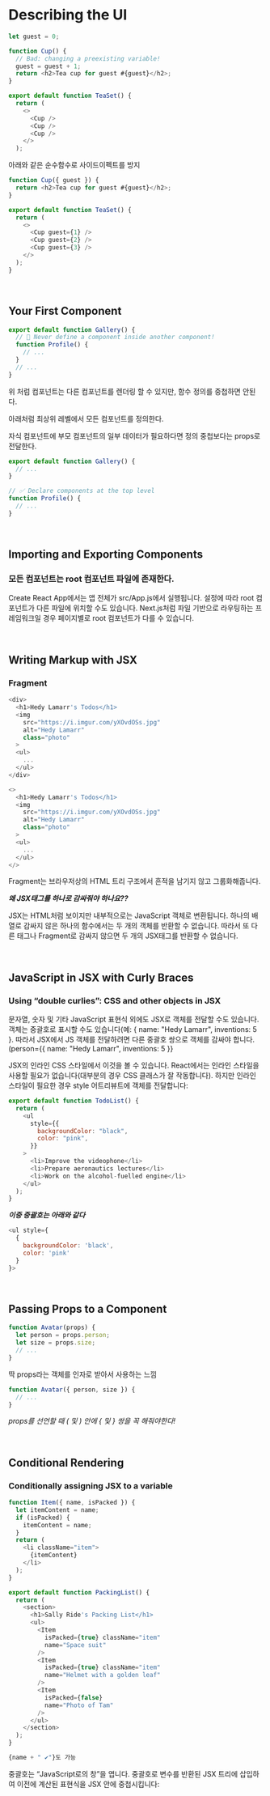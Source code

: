 # Describing the UI

```js
let guest = 0;

function Cup() {
  // Bad: changing a preexisting variable!
  guest = guest + 1;
  return <h2>Tea cup for guest #{guest}</h2>;
}

export default function TeaSet() {
  return (
    <>
      <Cup />
      <Cup />
      <Cup />
    </>
  );
```

아래와 같은 순수함수로 사이드이펙트를 방지

```js
function Cup({ guest }) {
  return <h2>Tea cup for guest #{guest}</h2>;
}

export default function TeaSet() {
  return (
    <>
      <Cup guest={1} />
      <Cup guest={2} />
      <Cup guest={3} />
    </>
  );
}
```

<br>

## Your First Component

```js
export default function Gallery() {
  // 🔴 Never define a component inside another component!
  function Profile() {
    // ...
  }
  // ...
}
```

위 처럼 컴포넌트는 다른 컴포넌트를 렌더링 할 수 있지만, 함수 정의를 중첩하면 안된다.

아래처럼 최상위 레벨에서 모든 컴포넌트를 정의한다.

자식 컴포넌트에 부모 컴포넌트의 일부 데이터가 필요하다면 정의 중첩보다는 props로 전달한다.

```js
export default function Gallery() {
  // ...
}

// ✅ Declare components at the top level
function Profile() {
  // ...
}
```

<br>

## Importing and Exporting Components

### **모든 컴포넌트는 root 컴포넌트 파일에 존재한다.**

Create React App에서는 앱 전체가 src/App.js에서 실행됩니다. 설정에 따라 root 컴포넌트가 다른 파일에 위치할 수도 있습니다. Next.js처럼 파일 기반으로 라우팅하는 프레임워크일 경우 페이지별로 root 컴포넌트가 다를 수 있습니다.

<br>

## Writing Markup with JSX

### Fragment

```js
<div>
  <h1>Hedy Lamarr's Todos</h1>
  <img
    src="https://i.imgur.com/yXOvdOSs.jpg"
    alt="Hedy Lamarr"
    class="photo"
  >
  <ul>
    ...
  </ul>
</div>
```

```js
<>
  <h1>Hedy Lamarr's Todos</h1>
  <img
    src="https://i.imgur.com/yXOvdOSs.jpg"
    alt="Hedy Lamarr"
    class="photo"
  >
  <ul>
    ...
  </ul>
</>
```

Fragment는 브라우저상의 HTML 트리 구조에서 흔적을 남기지 않고 그룹화해줍니다.
<br>

**_왜 JSX태그를 하나로 감싸줘야 하나요??_**
<br>

JSX는 HTML처럼 보이지만 내부적으로는 JavaScript 객체로 변환됩니다. 하나의 배열로 감싸지 않은 하나의 함수에서는 두 개의 객체를 반환할 수 없습니다. 따라서 또 다른 태그나 Fragment로 감싸지 않으면 두 개의 JSX태그를 반환할 수 없습니다.

<br>

## JavaScript in JSX with Curly Braces

### Using “double curlies”: CSS and other objects in JSX

문자열, 숫자 및 기타 JavaScript 표현식 외에도 JSX로 객체를 전달할 수도 있습니다. 객체는 중괄호로 표시할 수도 있습니다(예: { name: "Hedy Lamarr", inventions: 5 }. 따라서 JSX에서 JS 객체를 전달하려면 다른 중괄호 쌍으로 객체를 감싸야 합니다. (person={{ name: "Hedy Lamarr", inventions: 5 }}
<br>

JSX의 인라인 CSS 스타일에서 이것을 볼 수 있습니다. React에서는 인라인 스타일을 사용할 필요가 없습니다(대부분의 경우 CSS 클래스가 잘 작동합니다). 하지만 인라인 스타일이 필요한 경우 style 어트리뷰트에 객체를 전달합니다:

```js
export default function TodoList() {
  return (
    <ul
      style={{
        backgroundColor: "black",
        color: "pink",
      }}
    >
      <li>Improve the videophone</li>
      <li>Prepare aeronautics lectures</li>
      <li>Work on the alcohol-fuelled engine</li>
    </ul>
  );
}
```

**_이중 중괄호는 아래와 같다_**

```js
<ul style={
  {
    backgroundColor: 'black',
    color: 'pink'
  }
}>
```

<br>

## Passing Props to a Component

```js
function Avatar(props) {
  let person = props.person;
  let size = props.size;
  // ...
}
```

딱 props라는 객체를 인자로 받아서 사용하는 느낌

```js
function Avatar({ person, size }) {
  // ...
}
```

_props를 선언할 때 ( 및 ) 안에 { 및 } 쌍을 꼭 해줘야한다!_

<br>

## Conditional Rendering

### Conditionally assigning JSX to a variable

```js
function Item({ name, isPacked }) {
  let itemContent = name;
  if (isPacked) {
    itemContent = name;
  }
  return (
    <li className="item">
      {itemContent}
    </li>
  );
}

export default function PackingList() {
  return (
    <section>
      <h1>Sally Ride's Packing List</h1>
      <ul>
        <Item
          isPacked={true} className="item"
          name="Space suit"
        />
        <Item
          isPacked={true} className="item"
          name="Helmet with a golden leaf"
        />
        <Item
          isPacked={false}
          name="Photo of Tam"
        />
      </ul>
    </section>
  );
}

{name + " ✔"}도 가능
```

중괄호는 “JavaScript로의 창”을 엽니다. 중괄호로 변수를 반환된 JSX 트리에 삽입하여 이전에 계산된 표현식을 JSX 안에 중첩시킵니다:
